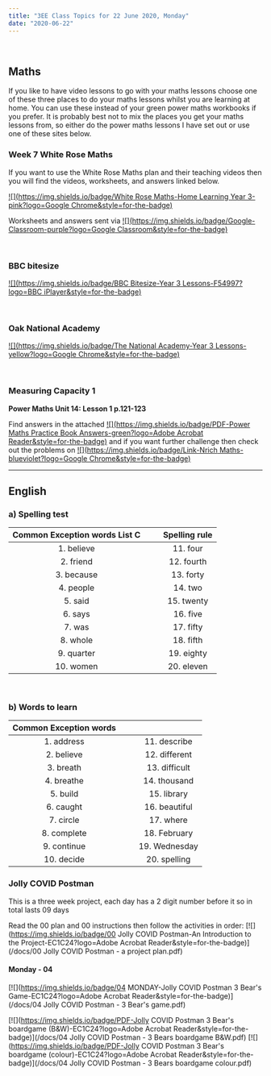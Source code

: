 ```yaml
---
title: "3EE Class Topics for 22 June 2020, Monday"
date: "2020-06-22"
---
```


&nbsp;

## Maths

If you like to have video lessons to go with your maths lessons choose one of these three places to do your maths lessons whilst you are learning at home. You can use these instead of your green power maths workbooks if you prefer. It is probably best not to mix the places you get your maths lessons from, so either do the power maths lessons I have set out or use one of these sites below.

### Week 7 White Rose Maths 

If you want to use the White Rose Maths plan and their teaching videos then you will find the videos, worksheets, and answers linked below.

[![](https://img.shields.io/badge/White Rose Maths-Home Learning Year 3-pink?logo=Google Chrome&style=for-the-badge)](https://whiterosemaths.com/homelearning/year-3/)

Worksheets and answers sent via [![](https://img.shields.io/badge/Google-Classroom-purple?logo=Google Classroom&style=for-the-badge)](https://classroom.google.com)

<br>

### BBC bitesize

[![](https://img.shields.io/badge/BBC Bitesize-Year 3 Lessons-F54997?logo=BBC iPlayer&style=for-the-badge)](https://www.bbc.co.uk/bitesize/tags/zmyxxyc/year-3-lessons/)

<br>

### Oak National Academy 
[![](https://img.shields.io/badge/The National Academy-Year 3 Lessons-yellow?logo=Google Chrome&style=for-the-badge)](https://www.thenational.academy/online-classroom/year-3/#schedule)

<br>

### Measuring Capacity 1

**Power Maths Unit 14: Lesson 1 p.121-123**

Find answers in the attached [![](https://img.shields.io/badge/PDF-Power Maths Practice Book Answers-green?logo=Adobe Acrobat Reader&style=for-the-badge)](/docs/powermaths/y3/pm_y3_u14_practicebookanswers.pdf) and if you want further challenge then check out the problems on [![](https://img.shields.io/badge/Link-Nrich Maths-blueviolet?logo=Google Chrome&style=for-the-badge)](https://nrich.maths.org)

<hr>

## English

### a) Spelling test

**Common Exception words List C** | &nbsp; &nbsp; | **Spelling rule**
:---:|:---:|:---:
1. believe | &nbsp; &nbsp; | 11. four      
2. friend | &nbsp; &nbsp; | 12. fourth
3. because | &nbsp; &nbsp; | 13. forty
4. people | &nbsp; &nbsp; | 14. two
5. said | &nbsp; &nbsp; | 15. twenty
6. says | &nbsp; &nbsp; | 16. five
7. was | &nbsp; &nbsp; | 17. fifty
8. whole | &nbsp; &nbsp; | 18. fifth
9. quarter | &nbsp; &nbsp; | 19. eighty
10. women | &nbsp; &nbsp; | 20. eleven

<br>

### b) Words to learn

**Common Exception words** | &nbsp; &nbsp; | &nbsp; &nbsp;
:---:|:---:|:---:
1. address | &nbsp; &nbsp; | 11. describe     
2. believe | &nbsp; &nbsp; | 12. different
3. breath | &nbsp; &nbsp; | 13. difficult
4. breathe | &nbsp; &nbsp; | 14. thousand
5. build | &nbsp; &nbsp; | 15. library
6. caught | &nbsp; &nbsp; | 16. beautiful
7. circle | &nbsp; &nbsp; | 17. where
8. complete | &nbsp; &nbsp; | 18. February
9. continue | &nbsp; &nbsp; | 19. Wednesday
10. decide | &nbsp; &nbsp; | 20. spelling

### Jolly COVID Postman

This is a three week project, each day has a 2 digit number before it so in total lasts 09 days

Read the 00 plan and 00 instructions then follow the activities in order:
[![](https://img.shields.io/badge/00 Jolly COVID Postman-An Introduction to the Project-EC1C24?logo=Adobe Acrobat Reader&style=for-the-badge)](/docs/00 Jolly COVID Postman - a project plan.pdf)

#### Monday - 04

[![](https://img.shields.io/badge/04 MONDAY-Jolly COVID Postman 3 Bear's Game-EC1C24?logo=Adobe Acrobat Reader&style=for-the-badge)](/docs/04 Jolly COVID Postman - 3 Bear's game.pdf)

[![](https://img.shields.io/badge/PDF-Jolly COVID Postman 3 Bear's boardgame (B&W)-EC1C24?logo=Adobe Acrobat Reader&style=for-the-badge)](/docs/04 Jolly COVID Postman - 3 Bears boardgame B&W.pdf) 
[![](https://img.shields.io/badge/PDF-Jolly COVID Postman 3 Bear's boardgame (colour)-EC1C24?logo=Adobe Acrobat Reader&style=for-the-badge)](/docs/04 Jolly COVID Postman - 3 Bears boardgame colour.pdf)

<br/>
<br/>

